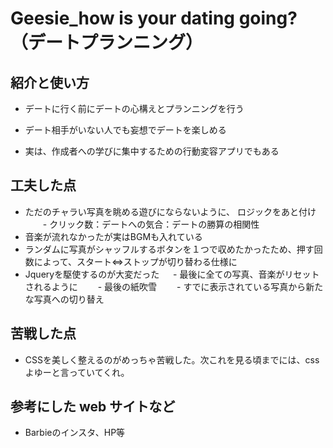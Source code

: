 # Geesie_how is your dating going?（デートプランニング）

## 紹介と使い方

  - デートに行く前にデートの心構えとプランニングを行う

  - デート相手がいない人でも妄想でデートを楽しめる

  - 実は、作成者への学びに集中するための行動変容アプリでもある

## 工夫した点

  - ただのチャラい写真を眺める遊びにならないように、
  ロジックをあと付け
  　　- クリック数：デートへの気合：デートの勝算の相関性
  - 音楽が流れなかったが実はBGMも入れている
  - ランダムに写真がシャッフルするボタンを１つで収めたかったため、押す回数によって、スタート⇔ストップが切り替わる仕様に
  - Jqueryを駆使するのが大変だった
  　  - 最後に全ての写真、音楽がリセットされるように
  　　- 最後の紙吹雪
  　　- すでに表示されている写真から新たな写真への切り替え

## 苦戦した点

  - CSSを美しく整えるのがめっちゃ苦戦した。次これを見る頃までには、cssよゆーと言っていてくれ。

## 参考にした web サイトなど

  - Barbieのインスタ、HP等
  